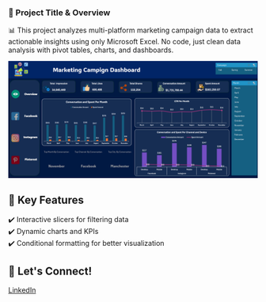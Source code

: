 ### 📌 Project Title & Overview

📊 This project analyzes multi-platform marketing campaign data to extract actionable insights using only Microsoft Excel. No code, just clean data analysis with pivot tables, charts, and dashboards.


![image alt](https://github.com/Ahmed-Issa-hub/Excel-Marketing-Dashboard/blob/main/Data/Main%20Dashboard.png?raw=true)


## 🚀 Key Features

✔️ Interactive slicers for filtering data  
✔️ Dynamic charts and KPIs  
✔️ Conditional formatting for better visualization  


## 👤 Let's Connect!

[LinkedIn](https://www.linkedin.com/in/ahmed-eissa-837691a1/) 

